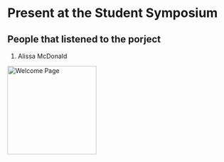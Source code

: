 # Present at the Student Symposium

## People that listened to the porject 
1. Alissa McDonald
<img src="/alisssa.PNG" alt="Welcome Page" width="200">


